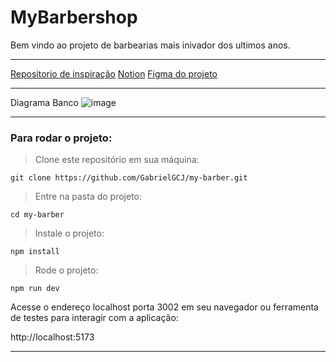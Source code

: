 # MyBarbershop

Bem vindo ao projeto de barbearias mais inivador dos ultimos anos.

----

 <a href="https://github.com/felipemotarocha/fullstackweek-barber-v2">Repositorio de inspiração</a>
 <a href="https://narrow-beach-a00.notion.site/Full-Stack-Week-Guia-do-Evento-d62f1e9924744e37843e8b419fa6c3df">Notion</a>
 <a href="https://www.figma.com/design/ByDjVh7THsTnsSVRKNN8yy/FSW-5.0-%5BLive%5D?node-id=0-1&t=KVMYJIUv3utM1kW7-1">Figma do projeto</a>

----

Diagrama Banco
![image](https://github.com/user-attachments/assets/4cc03742-7816-4ccb-9e18-1ccde61b10a0)

----


### Para rodar o projeto:

>Clone este repositório em sua máquina:

```
git clone https://github.com/GabrielGCJ/my-barber.git
```

>Entre na pasta do projeto:

```
cd my-barber

```

>Instale o projeto:

```
npm install
```

>Rode o projeto:

```
npm run dev
```

Acesse o endereço localhost porta 3002 em seu navegador ou ferramenta de testes para interagir com a aplicação:

http://localhost:5173

----
